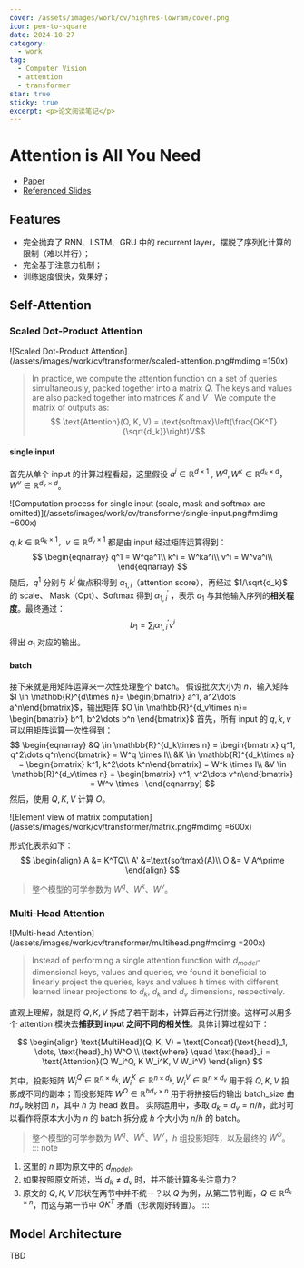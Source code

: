 ```yaml
---
cover: /assets/images/work/cv/highres-lowram/cover.png
icon: pen-to-square
date: 2024-10-27
category:
  - work
tag:
  - Computer Vision
  - attention
  - transformer
star: true
sticky: true
excerpt: <p>论文阅读笔记</p>
---
```

# Attention is All You Need
- <i class="fa-solid fa-newspaper"></i> [Paper](https://arxiv.org/abs/1706.03762)
- <i class="fa-solid fa-file-powerpoint"></i> [Referenced Slides](https://speech.ee.ntu.edu.tw/~hylee/ml/ml2021-course-data/self_v7.pdf)
## Features

- 完全抛弃了 RNN、LSTM、GRU 中的 recurrent layer，摆脱了序列化计算的限制（难以并行）；
- 完全基于注意力机制；
- 训练速度很快，效果好；

## Self-Attention
### Scaled Dot-Product Attention

![Scaled Dot-Product Attention](/assets/images/work/cv/transformer/scaled-attention.png#mdimg =150x)

> In practice, we compute the attention function on a set of queries simultaneously, packed together into a matrix $Q$. The keys and values are also packed together into matrices $K$ and $V$ . We compute the matrix of outputs as:
> $$ \text{Attention}(Q, K, V) = \text{softmax}\left(\frac{QK^T}{\sqrt{d_k}}\right)V$$

#### single input
首先从单个 input 的计算过程看起，这里假设 $a^i \in \mathbb{R}^{d \times 1}$ , $W^q, W^k\in \mathbb{R}^{d_k\times d}$， $W^v \in \mathbb{R}^{d_v\times d}$。

![Computation process for single input (scale, mask and softmax are omitted)](/assets/images/work/cv/transformer/single-input.png#mdimg =600x)

$q, k \in \mathbb{R}^{d_k\times 1}$，$v \in \mathbb{R}^{d_v\times 1}$ 都是由 input 经过矩阵运算得到：
$$
\begin{eqnarray}
q^1 = W^qa^1\\
k^i = W^ka^i\\
v^i = W^va^i\\
\end{eqnarray}
$$
随后，$q^1$ 分别与 $k^i$ 做点积得到 $\alpha_{1, i}$（attention score），再经过 $1/\sqrt{d_k}$ 的 scale、 Mask（Opt）、Softmax 得到 $\alpha^\prime_{1, i}$ ，表示 $a_1$ 与其他输入序列的**相关程度**。最终通过：
$$
b_1 = \sum_i \alpha^{\prime}_{1, i} v^i
$$
得出 $a_1$ 对应的输出。
#### batch
接下来就是用矩阵运算来一次性处理整个 batch。
假设批次大小为 $n$，输入矩阵 $I \in \mathbb{R}^{d\times n}= \begin{bmatrix} a^1, a^2\dots a^n\end{bmatrix}$，输出矩阵 $O \in \mathbb{R}^{d_v\times n}= \begin{bmatrix} b^1, b^2\dots b^n \end{bmatrix}$
首先，所有 input 的 $q, k, v$ 可以用矩阵运算一次性得到：
$$
\begin{eqnarray}
&Q \in \mathbb{R}^{d_k\times n} = \begin{bmatrix} q^1, q^2\dots q^n\end{bmatrix} = W^q \times I\\
&K \in \mathbb{R}^{d_k\times n} = \begin{bmatrix} k^1, k^2\dots k^n\end{bmatrix} = W^k \times I\\
&V \in \mathbb{R}^{d_v\times n} = \begin{bmatrix} v^1, v^2\dots v^n\end{bmatrix} = W^v \times I
\end{eqnarray}
$$
然后，使用 $Q, K, V$ 计算 $O$。

![Element view of matrix computation](/assets/images/work/cv/transformer/matrix.png#mdimg =600x)

形式化表示如下：
$$
\begin{align}
A &= K^TQ\\
A' &=\text{softmax}(A)\\
O &= V A^\prime
\end{align}
$$
> 整个模型的可学参数为 $W^q$、$W^k$、$W^v$。

### Multi-Head Attention
![Multi-head Attention](/assets/images/work/cv/transformer/multihead.png#mdimg =200x)
> Instead of performing a single attention function with $d_{model}$-dimensional keys, values and queries, we found it beneficial to linearly project the queries, keys and values h times with different, learned linear projections to $d_k$, $d_k$ and $d_v$ dimensions, respectively.

直观上理解，就是将 $Q, K, V$ 拆成了若干副本，计算后再进行拼接。这样可以用多个 attention 模块去**捕获到 input 之间不同的相关性**。具体计算过程如下：

$$
\begin{align}
\text{MultiHead}(Q, K, V) = \text{Concat}(\text{head}_1, \dots, \text{head}_h) W^O \\
\text{where} \quad \text{head}_i = \text{Attention}(Q W_i^Q, K W_i^K, V W_i^V)
\end{align}
$$

其中，投影矩阵 $W_i^Q \in \mathbb{R}^{n \times d_k}, W_i^K \in  \mathbb{R}^{n \times d_k}, W_i^V  \in \mathbb{R}^{n \times d_v}$ 用于将 $Q, K, V$ 投影成不同的副本；而投影矩阵 $W^O \in \mathbb{R}^{hd_v \times n}$ 用于将拼接后的输出 batch_size 由 $hd_v$ 映射回 $n$，其中 $h$ 为 head 数目。
实际运用中，多取 $d_k = d_v = n/h$，此时可以看作将原本大小为 $n$ 的 batch 拆分成 $h$ 个大小为 $n / h$ 的 batch。
> 整个模型的可学参数为 $W^q$、$W^k$、$W^v$，$h$ 组投影矩阵，以及最终的 $W^O$。
::: note
1. 这里的 $n$ 即为原文中的 $d_{model}$。
2. 如果按照原文所述，当 $d_k \neq d_v$ 时，并不能计算多头注意力？
3. 原文的 $Q, K, V$ 形状在两节中并不统一？以 $Q$ 为例，从第二节判断，$Q \in \mathbb{R}^{d_k \times n}$，而这与第一节中 $QK^T$ 矛盾（形状刚好转置）。
:::

## Model Architecture
TBD